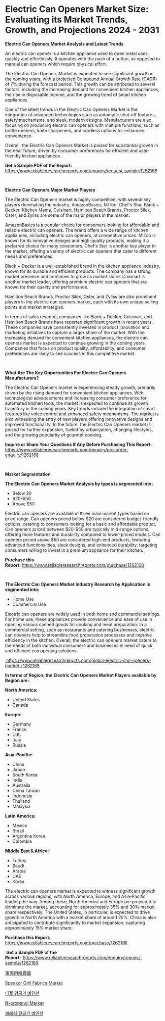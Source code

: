 <p><h1>Electric Can Openers Market Size: Evaluating its Market Trends, Growth, and Projections 2024 - 2031</h1></p><p><strong>Electric Can Openers Market Analysis and Latest Trends</strong></p>
<p><p>An electric can opener is a kitchen appliance used to open metal cans quickly and effortlessly. It operates with the push of a button, as opposed to manual can openers which require physical effort.</p><p>The Electric Can Openers Market is expected to see significant growth in the coming years, with a projected Compound Annual Growth Rate (CAGR) of 7% during the forecast period. This growth can be attributed to several factors, including the increasing demand for convenient kitchen appliances, the rise in disposable income, and the growing trend of smart kitchen appliances.</p><p>One of the latest trends in the Electric Can Openers Market is the integration of advanced technologies such as automatic shut-off features, safety mechanisms, and sleek, modern designs. Manufacturers are also focusing on producing electric can openers with multiple functions, such as bottle openers, knife sharpeners, and cordless options for enhanced convenience.</p><p>Overall, the Electric Can Openers Market is poised for substantial growth in the near future, driven by consumer preferences for efficient and user-friendly kitchen appliances.</p></p>
<p><strong>Get a Sample PDF of the Report:&nbsp;</strong> <a href="https://www.reliableresearchreports.com/enquiry/request-sample/1262168">https://www.reliableresearchreports.com/enquiry/request-sample/1262168</a></p>
<p>&nbsp;</p>
<p><strong>Electric Can Openers Major Market Players</strong></p>
<p><p>The Electric Can Openers market is highly competitive, with several key players dominating the industry. AmazonBasics, MiToo, Chef's Star, Black + Decker, Kitchen Mama, Cuisinart, Hamilton Beach Brands, Proctor Silex, Oster, and Zyliss are some of the major players in the market.</p><p>AmazonBasics is a popular choice for consumers looking for affordable and reliable electric can openers. The brand offers a wide range of kitchen appliances, including electric can openers, at competitive prices. MiToo is known for its innovative designs and high-quality products, making it a preferred choice for many consumers. Chef's Star is another key player in the market, offering a variety of electric can openers that cater to different needs and preferences.</p><p>Black + Decker is a well-established brand in the kitchen appliance industry, known for its durable and efficient products. The company has a strong market presence and continues to grow its market share. Cuisinart is another market leader, offering premium electric can openers that are known for their quality and performance.</p><p>Hamilton Beach Brands, Proctor Silex, Oster, and Zyliss are also prominent players in the electric can openers market, each with its own unique selling points and market strategies.</p><p>In terms of sales revenue, companies like Black + Decker, Cuisinart, and Hamilton Beach Brands have reported significant growth in recent years. These companies have consistently invested in product innovation and marketing initiatives to capture a larger share of the market. With the increasing demand for convenient kitchen appliances, the electric can openers market is expected to continue growing in the coming years. Companies that focus on product quality, affordability, and consumer preferences are likely to see success in this competitive market.</p></p>
<p>&nbsp;</p>
<p><strong>What Are The Key Opportunities For Electric Can Openers Manufacturers?</strong></p>
<p><p>The Electric Can Openers market is experiencing steady growth, primarily driven by the rising demand for convenient kitchen appliances. With technological advancements and increasing consumer preference for automated kitchen tools, the market is expected to continue its growth trajectory in the coming years. Key trends include the integration of smart features like voice control and enhanced safety mechanisms. The market is also witnessing the entry of new players offering innovative designs and improved functionality. In the future, the Electric Can Openers market is poised for further expansion, fueled by urbanization, changing lifestyles, and the growing popularity of gourmet cooking.</p></p>
<p><strong>Inquire or Share Your Questions If Any Before Purchasing This Report:</strong> <a href="https://www.reliableresearchreports.com/enquiry/pre-order-enquiry/1262168">https://www.reliableresearchreports.com/enquiry/pre-order-enquiry/1262168</a></p>
<p>&nbsp;</p>
<p><strong>Market Segmentation</strong></p>
<p><strong>The Electric Can Openers Market Analysis by types is segmented into:</strong></p>
<p><ul><li>Below 20</li><li>$20-$50</li><li>Above $50</li></ul></p>
<p><p>Electric can openers are available in three main market types based on price range. Can openers priced below $20 are considered budget-friendly options, catering to consumers looking for a basic and affordable product. Can openers priced between $20-$50 are typically mid-range options, offering more features and durability compared to lower-priced models. Can openers priced above $50 are considered high-end products, featuring advanced functionalities, sleek designs, and enhanced durability, targeting consumers willing to invest in a premium appliance for their kitchen.</p></p>
<p><strong>Purchase this Report:&nbsp;</strong><a href="https://www.reliableresearchreports.com/purchase/1262168">https://www.reliableresearchreports.com/purchase/1262168</a></p>
<p>&nbsp;</p>
<p><strong>The Electric Can Openers Market Industry Research by Application is segmented into:</strong></p>
<p><ul><li>Home Use</li><li>Commercial Use</li></ul></p>
<p><p>Electric can openers are widely used in both home and commercial settings. For home use, these appliances provide convenience and ease of use in opening various canned goods for cooking and meal preparation. In a commercial setting, such as restaurants and catering businesses, electric can openers help to streamline food preparation processes and improve efficiency in the kitchen. Overall, the electric can openers market caters to the needs of both individual consumers and businesses in need of quick and efficient can opening solutions.</p></p>
<p><a href="https://www.reliableresearchreports.com/global-electric-can-openers-market-r1262168">&nbsp;https://www.reliableresearchreports.com/global-electric-can-openers-market-r1262168</a></p>
<p><strong>In terms of Region, the Electric Can Openers Market Players available by Region are:</strong></p>
<p>
    <p> <strong> North America: </strong>
        <ul>
            <li>United States</li>
            <li>Canada</li>
        </ul>
        </p> 
    <p> <strong> Europe: </strong>
        <ul>
            <li>Germany</li>
            <li>France</li>
            <li>U.K.</li>
            <li>Italy</li>
            <li>Russia</li>
        </ul>
        </p> 
    <p> <strong> Asia-Pacific: </strong>
        <ul>
            <li>China</li>
            <li>Japan</li>
            <li>South Korea</li>
            <li>India</li>
            <li>Australia</li>
            <li>China Taiwan</li>
            <li>Indonesia</li>
            <li>Thailand</li>
            <li>Malaysia</li>
        </ul>
        </p> 
    <p> <strong> Latin America: </strong>
        <ul>
            <li>Mexico</li>
            <li>Brazil</li>
            <li>Argentina Korea</li>
            <li>Colombia</li>
        </ul>
        </p> 
    <p> <strong> Middle East & Africa: </strong>
        <ul>
            <li>Turkey</li>
            <li>Saudi</li>
            <li>Arabia</li>
            <li>UAE</li>
            <li>Korea</li>
        </ul>
    </p>
    </p>
<p><p>The electric can openers market is expected to witness significant growth across various regions, with North America, Europe, and Asia-Pacific leading the way. Among these, North America and Europe are projected to dominate the market, accounting for approximately 35% and 30% market share respectively. The United States, in particular, is expected to drive growth in North America with a market share of around 25%. China is also anticipated to contribute significantly to market expansion, capturing approximately 15% market share.</p></p>
<p><strong>Purchase this Report: </strong><a href="https://www.reliableresearchreports.com/purchase/1262168">https://www.reliableresearchreports.com/purchase/1262168</a></p>
<p>&nbsp;<strong>Get a Sample PDF of the Report:&nbsp;&nbsp;</strong><a href="https://www.reliableresearchreports.com/enquiry/request-sample/1262168">https://www.reliableresearchreports.com/enquiry/request-sample/1262168</a></p>
<p><strong></strong></p>
<p><p><a href="https://github.com/dathomson6534/Market-Research-Report-List-1/blob/main/8732783140007.md">車両用噴霧器</a></p><p><a href="https://github.com/DeonteStanton2023/Market-Research-Report-List-1/blob/main/speaker-grill-fabrics-market.md">Speaker Grill Fabrics Market</a></p><p><a href="https://github.com/TrevorKruvalis5678/Market-Research-Report-List-2/blob/main/9790055147916.md">디젤 항공기 예인선</a></p><p><a href="https://github.com/ZackaryHalvorson2023/Market-Research-Report-List-1/blob/main/n-propanol-market.md">N-propanol Market</a></p><p><a href="https://github.com/lzuwsfreyoq70/Market-Research-Report-List-2/blob/main/9467858147915.md">재래식 항공기 예인선</a></p></p>
